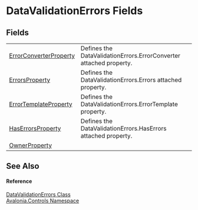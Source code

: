 # DataValidationErrors Fields




## Fields
<table>
<tr>
<td><a href="F_Avalonia_Controls_DataValidationErrors_ErrorConverterProperty">ErrorConverterProperty</a></td>
<td>Defines the DataValidationErrors.ErrorConverter attached property.</td>
</tr>
<tr>
<td><a href="F_Avalonia_Controls_DataValidationErrors_ErrorsProperty">ErrorsProperty</a></td>
<td>Defines the DataValidationErrors.Errors attached property.</td>
</tr>
<tr>
<td><a href="F_Avalonia_Controls_DataValidationErrors_ErrorTemplateProperty">ErrorTemplateProperty</a></td>
<td>Defines the DataValidationErrors.ErrorTemplate property.</td>
</tr>
<tr>
<td><a href="F_Avalonia_Controls_DataValidationErrors_HasErrorsProperty">HasErrorsProperty</a></td>
<td>Defines the DataValidationErrors.HasErrors attached property.</td>
</tr>
<tr>
<td><a href="F_Avalonia_Controls_DataValidationErrors_OwnerProperty">OwnerProperty</a></td>
<td> </td>
</tr>
</table>

## See Also


#### Reference
<a href="T_Avalonia_Controls_DataValidationErrors">DataValidationErrors Class</a>  
<a href="N_Avalonia_Controls">Avalonia.Controls Namespace</a>  

